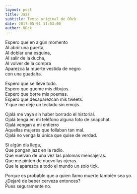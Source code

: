 ```yaml
---
layout: post
title: Jazz
subtitle: Texto original de ODck
date: 2017-05-01 11:53:00
author: ODck
---
```


Espero que en algún momento  
Al abrir una puerta,  
Al doblar una esquina,  
Al salir de la ducha,  
Al volver de la compra  
Aparezca la muerte vestida de negro  
con una guadaña.  

Espero que se lleve todo.  
Espero que queme mis dibujos.  
Espero que borre mis poemas.  
Espero que desaparezcan mis tweets.  
Y que me deje un teclado sin emojis.  

Ojalá me vaya sin haber borrado el historial.  
Ojalá tenga en mi teléfono alguna foto de snapchat.  
Ojalá vengan a mi entierro  
Aquellas mujeres que follaban tan mal.  
Ojalá no venga la única que quise de verdad.  

Si algún día llega,  
Que pongan jazz en la radio.  
Que vuelvan de una vez las palomas mensajeras.  
Que me pinten de nuevo las ojeras.  
Que le aparezca a todo el mundo un solo tick.  

Porque es probable que a quien llamo muerte también sea yo.  
¿Dejaré de beber cerveza entonces?  
Pues seguramente no.  